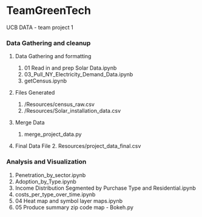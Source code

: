 # TeamGreenTech
UCB DATA  - team project 1

### Data Gathering and cleanup

1. Data Gathering and formatting
    1. 01 Read in and prep Solar Data.ipynb
    2. 03_Pull_NY_Electricity_Demand_Data.ipynb
    3. getCensus.ipynb
    
2. Files Generated
    1. /Resources/census_raw.csv
    2. /Resources/Solar_installation_data.csv
   
4. Merge Data
    1. merge_project_data.py
    
3. Final Data File
    2. Resources/project_data_final.csv
    
    
### Analysis and Visualization

1. Penetration_by_sector.ipynb
2. Adoption_by_Type.ipynb
3. Income Distribution Segmented by Purchase Type and Residential.ipynb
4. costs_per_type_over_time.ipynb
5. 04 Heat map and symbol layer maps.ipynb
6. 05 Produce summary zip code map - Bokeh.py


